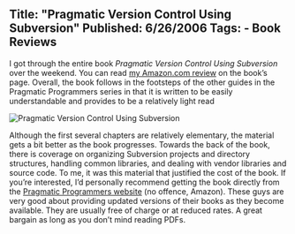 Title: "Pragmatic Version Control Using Subversion"
Published: 6/26/2006
Tags:
    - Book Reviews
---
I got through the entire book <i>Pragmatic Version Control Using Subversion</i> over the weekend. You can read [my Amazon.com review](https://www.amazon.com/gp/product/0974514063/) on the book’s page. Overall, the book follows in the footsteps of the other guides in the Pragmatic Programmers series in that it is written to be easily understandable and provides to be a relatively light read

![Pragmatic Version Control Using Subversion](http://s3.beckshome.com/20060626-Pragmatic-Version-Control-Using-Subversion.jpg)

Although the first several chapters are relatively elementary, the material gets a bit better as the book progresses. Towards the back of the book, there is coverage on organizing Subversion projects and directory structures, handling common libraries, and dealing with vendor libraries and source code. To me, it was this material that justified the cost of the book. If you’re interested, I’d personally recommend getting the book directly from the [Pragmatic Programmers website](https://pragprog.com/) (no offence, Amazon). These guys are very good about providing updated versions of their books as they become available. They are usually free of charge or at reduced rates. A great bargain as long as you don’t mind reading PDFs.